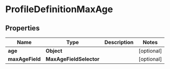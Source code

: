 

# ProfileDefinitionMaxAge


## Properties

| Name | Type | Description | Notes |
|------------ | ------------- | ------------- | -------------|
|**age** | **Object** |  |  [optional] |
|**maxAgeField** | **MaxAgeFieldSelector** |  |  [optional] |



